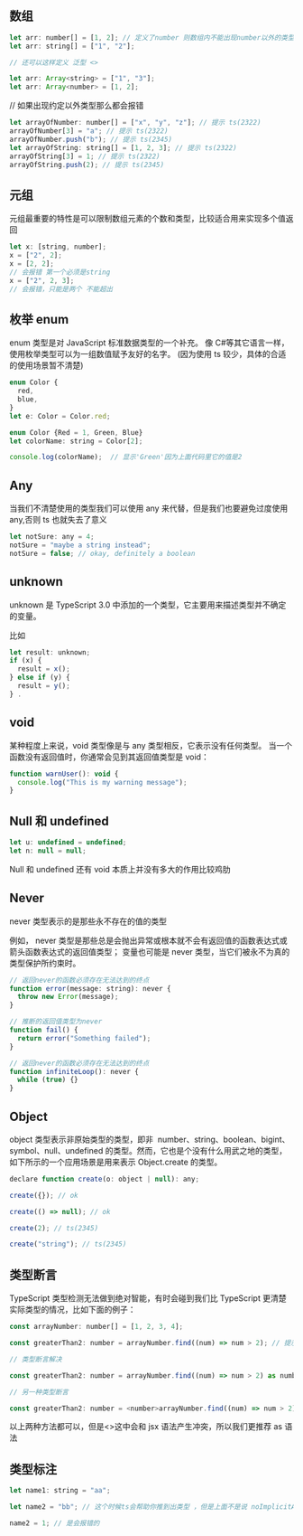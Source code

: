 ## 数组

```js
let arr: number[] = [1, 2]; // 定义了number 则数组内不能出现number以外的类型
let arr: string[] = ["1", "2"];

// 还可以这样定义 泛型 <>

let arr: Array<string> = ["1", "3"];
let arr: Array<number> = [1, 2];
```

// 如果出现约定以外类型那么都会报错

```js
let arrayOfNumber: number[] = ["x", "y", "z"]; // 提示 ts(2322)
arrayOfNumber[3] = "a"; // 提示 ts(2322)
arrayOfNumber.push("b"); // 提示 ts(2345)
let arrayOfString: string[] = [1, 2, 3]; // 提示 ts(2322)
arrayOfString[3] = 1; // 提示 ts(2322)
arrayOfString.push(2); // 提示 ts(2345)
```

## 元组

元组最重要的特性是可以限制数组元素的个数和类型，比较适合用来实现多个值返回

```js
let x: [string, number];
x = ["2", 2];
x = [2, 2];
// 会报错 第一个必须是string
x = ["2", 2, 3];
// 会报错，只能是两个 不能超出
```

## 枚举 enum

enum 类型是对 JavaScript 标准数据类型的一个补充。 像 C#等其它语言一样，使用枚举类型可以为一组数值赋予友好的名字。
(因为使用 ts 较少，具体的合适的使用场景暂不清楚)

```js
enum Color {
  red,
  blue,
}
let e: Color = Color.red;

enum Color {Red = 1, Green, Blue}
let colorName: string = Color[2];

console.log(colorName);  // 显示'Green'因为上面代码里它的值是2
```

## Any

当我们不清楚使用的类型我们可以使用 any 来代替，但是我们也要避免过度使用 any,否则 ts 也就失去了意义

```js
let notSure: any = 4;
notSure = "maybe a string instead";
notSure = false; // okay, definitely a boolean
```

## unknown

unknown 是 TypeScript 3.0 中添加的一个类型，它主要用来描述类型并不确定的变量。

比如

```js
let result: unknown;
if (x) {
  result = x();
} else if (y) {
  result = y();
} .
```

## void

某种程度上来说，void 类型像是与 any 类型相反，它表示没有任何类型。 当一个函数没有返回值时，你通常会见到其返回值类型是 void：

```js
function warnUser(): void {
  console.log("This is my warning message");
}
```

## Null 和 undefined

```js
let u: undefined = undefined;
let n: null = null;
```

Null 和 undefined 还有 void 本质上并没有多大的作用比较鸡肋

## Never

never 类型表示的是那些永不存在的值的类型

例如， never 类型是那些总是会抛出异常或根本就不会有返回值的函数表达式或箭头函数表达式的返回值类型； 变量也可能是 never 类型，当它们被永不为真的类型保护所约束时。

```js
// 返回never的函数必须存在无法达到的终点
function error(message: string): never {
  throw new Error(message);
}

// 推断的返回值类型为never
function fail() {
  return error("Something failed");
}

// 返回never的函数必须存在无法达到的终点
function infiniteLoop(): never {
  while (true) {}
}
```

## Object

object 类型表示非原始类型的类型，即非  number、string、boolean、bigint、symbol、null、undefined 的类型。然而，它也是个没有什么用武之地的类型，如下所示的一个应用场景是用来表示 Object.create 的类型。

```js
declare function create(o: object | null): any;

create({}); // ok

create(() => null); // ok

create(2); // ts(2345)

create("string"); // ts(2345)
```

## 类型断言

TypeScript 类型检测无法做到绝对智能，有时会碰到我们比 TypeScript 更清楚实际类型的情况，比如下面的例子：

```js
const arrayNumber: number[] = [1, 2, 3, 4];

const greaterThan2: number = arrayNumber.find((num) => num > 2); // 提示 ts(2322)

// 类型断言解决

const greaterThan2: number = arrayNumber.find((num) => num > 2) as number;

// 另一种类型断言

const greaterThan2: number = <number>arrayNumber.find((num) => num > 2);

```

以上两种方法都可以，但是<>这中会和 jsx 语法产生冲突，所以我们更推荐 as 语法

## 类型标注

```js
let name1: string = "aa";

let name2 = "bb"; // 这个时候ts会帮助你推到出类型 ，但是上面不是说 noImplicitAny配置项 如果不开启 不应该是any吗，其实只有ts无法推导出类型的时候才会 类型才会为any

name2 = 1; // 是会报错的
```
